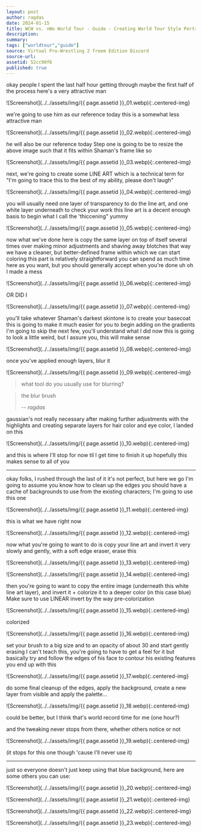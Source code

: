 ```yaml
---
layout: post
author: ragdas
date: 2024-01-15
title: WCW vs. nWo World Tour - Guide - Creating World Tour Style Portraits
description:
summary:
tags: ["worldtour","guide"]
source: Virtual Pro-Wrestling 2 freem Edition Discord
source-url:
assetid: 52cc90f6
published: true
---
```


okay people
I spent the last half hour getting through maybe the first half of the process
here's a very attractive man

![Screenshot](../../assets/img/{{ page.assetid }}_01.webp){:.centered-img}

we're going to use him as our reference today
this is a somewhat less attractive man

![Screenshot](../../assets/img/{{ page.assetid }}_02.webp){:.centered-img}

he will also be our reference today
Step one is going to be to resize the above image such that it fits within Shaman's frame
like so

![Screenshot](../../assets/img/{{ page.assetid }}_03.webp){:.centered-img}

next, we're going to create some LINE ART
which is a technical term for "I'm going to trace this to the best of my ability, please don't laugh"

![Screenshot](../../assets/img/{{ page.assetid }}_04.webp){:.centered-img}

you will usually need one layer of transparency to do the line art, and one white layer underneath to check your work
this line art is a decent enough basis to begin what I call the 'thiccening"
yummy

![Screenshot](../../assets/img/{{ page.assetid }}_05.webp){:.centered-img}

now what we've done here is copy the same layer on top of itself several times over
making minor adjustments and shaving away blotches
that way we have a cleaner, but better-defined frame within which we can start coloring
this part is relatively straightforward
you can spend as much time here as you want, but you should generally accept when you're done
uh oh I made a mess

![Screenshot](../../assets/img/{{ page.assetid }}_06.webp){:.centered-img}

OR DID I

![Screenshot](../../assets/img/{{ page.assetid }}_07.webp){:.centered-img}

you'll take whatever Shaman's darkest skintone is to create your basecoat
this is going to make it much easier for you to begin adding on the gradients
I'm going to skip the next few, you'll understand what I did
now this is going to look a little weird, but I assure you, this will make sense

![Screenshot](../../assets/img/{{ page.assetid }}_08.webp){:.centered-img}

once you've applied enough layers, blur it

![Screenshot](../../assets/img/{{ page.assetid }}_09.webp){:.centered-img}


> what tool do you usually use for blurring?


> the blur brush
>
> -- <cite>ragdas</cite>


gaussian's not really necessary
after making further adjustments with the highlights and creating separate layers for hair color and eye color, I landed on this

![Screenshot](../../assets/img/{{ page.assetid }}_10.webp){:.centered-img}

and this is where I'll stop for now til I get time to finish it up
hopefully this makes sense to all of you

----

okay folks, I rushed through the last of it
it's not perfect, but here we go
I'm going to assume you know how to clean up the edges
you should have a cache of backgrounds to use from the existing characters; I'm going to use this one

![Screenshot](../../assets/img/{{ page.assetid }}_11.webp){:.centered-img}

this is what we have right now

![Screenshot](../../assets/img/{{ page.assetid }}_12.webp){:.centered-img}

now what you're going to want to do is copy your line art and invert it
very slowly and gently, with a soft edge eraser, erase this

![Screenshot](../../assets/img/{{ page.assetid }}_13.webp){:.centered-img}

![Screenshot](../../assets/img/{{ page.assetid }}_14.webp){:.centered-img}

then you're going to want to copy the entire image (underneath this white line art layer), and invert it + colorize it to a deeper color (in this case blue)
Make sure to use LINEAR invert by the way
pre-colorization

![Screenshot](../../assets/img/{{ page.assetid }}_15.webp){:.centered-img}

colorized

![Screenshot](../../assets/img/{{ page.assetid }}_16.webp){:.centered-img}

set your brush to a big size and to an opacity of about 30
and start gently erasing
I can't teach this, you're going to have to get a feel for it
but basically try and follow the edges of his face
to contour his existing features
you end up with this

![Screenshot](../../assets/img/{{ page.assetid }}_17.webp){:.centered-img}

do some final cleanup of the edges, apply the background, create a new layer from visible
and apply the palette...

![Screenshot](../../assets/img/{{ page.assetid }}_18.webp){:.centered-img}

could be better, but I think that's world record time for me (one hour?)

and the tweaking never stops from there, whether others notice or not

![Screenshot](../../assets/img/{{ page.assetid }}_19.webp){:.centered-img}

(it stops for this one though 'cause I'll never use it)

----

just so everyone doesn't just keep using that blue background, here are some others you can use:

![Screenshot](../../assets/img/{{ page.assetid }}_20.webp){:.centered-img}

![Screenshot](../../assets/img/{{ page.assetid }}_21.webp){:.centered-img}

![Screenshot](../../assets/img/{{ page.assetid }}_22.webp){:.centered-img}

![Screenshot](../../assets/img/{{ page.assetid }}_23.webp){:.centered-img}
